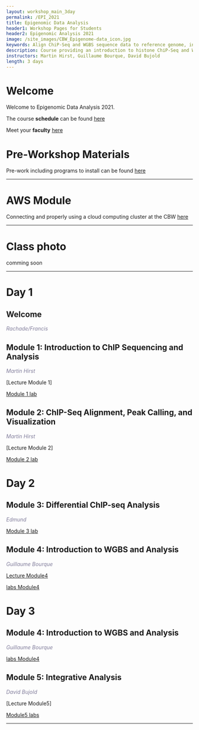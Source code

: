 ```yaml
---
layout: workshop_main_3day
permalink: /EPI_2021
title: Epigenomic Data Analysis
header1: Workshop Pages for Students
header2: Epigenomic Analysis 2021
image: /site_images/CBW_Epigenome-data_icon.jpg
keywords: Align ChiP-Seq and WGBS sequence data to reference genome, integrative tools for epigenomic data sets
description: Course providing an introduction to histone ChiP-Seq and WGBS data analysis followed by integrated tutorials demonstrating the use of open source ChiP-Seq and WGBS analysis packages.
instructors: Martin Hirst, Guillaume Bourque, David Bujold
length: 3 days
---
```


# Welcome <a id="welcome"></a>

Welcome to Epigenomic Data Analysis 2021.  

The course **schedule** can be found [here](https://bioinformaticsdotca.github.io/EPI_2021_schedule)

Meet your **faculty** [here](https://drive.google.com/file/d/1m7AJHffz2yabAfBDPZmdt4PHFSSrnS79/view?usp=sharing)

# Pre-Workshop Materials <a id="preworkshop"></a>

Pre-work including programs to install can be found [here](https://forms.gle/LyFGLmbWqYAho8uB8)

***

# AWS Module <a id="preworkshop"></a>

Connecting and properly using a cloud computing cluster at the CBW [here](https://bioinformaticsdotca.github.io/AWS_v2_2021)
***

# Class photo

comming soon


***

# Day 1 <a id="day1"></a>

##  Welcome <a id="welcome"></a>

  *<font color="#827e9c">Rachade/Francis </font>*


##  Module 1: Introduction to ChIP Sequencing and Analysis <a id="module_1"></a>

  *<font color="#827e9c">Martin Hirst</font>*

  [Lecture Module 1] 
  

[Module 1 lab](https://bioinformaticsdotca.github.io/EPI_2021_Module1-3_lab)

##  Module 2: ChIP-Seq Alignment, Peak Calling, and Visualization <a id="module_2"></a>

  *<font color="#827e9c">Martin Hirst</font>*

  [Lecture Module 2]  

[Module 2 lab](https://bioinformaticsdotca.github.io/EPI_2021_Module1-3_lab)


# Day 2 <a id="day2"></a>

##  Module 3: Differential ChIP-seq Analysis <a id="module_3"></a>

*<font color="#827e9c"> Edmund </font>*

[Module 3 lab](https://bioinformaticsdotca.github.io/EPI_2021_Module1-3_lab)

##  Module 4: Introduction to WGBS and Analysis <a id="module_3"></a>

  *<font color="#827e9c">Guillaume Bourque</font>*

[Lecture Module4](https://drive.google.com/file/d/1djr2nWLHzgUwtz6o61O60bnilAUAwSy7/view?usp=sharing)

[labs Module4](https://bioinformaticsdotca.github.io/EPI_2021_Module4_lab)

# Day 3 <a id="day2"></a>

##  Module 4: Introduction to WGBS and Analysis <a id="module_3"></a>

  *<font color="#827e9c">Guillaume Bourque</font>*

[labs Module4](https://bioinformaticsdotca.github.io/EPI_2021_Module4_lab)

##  Module 5: Integrative Analysis <a id="module_4"></a>

  *<font color="#827e9c">David Bujold</font>*

[Lecture Module5]

[Module5 labs](https://bioinformaticsdotca.github.io/EPI_2021_Module5_lab)

***

